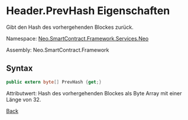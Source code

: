 # Header.PrevHash Eigenschaften

Gibt den Hash des vorhergehenden Blockes zurück.

Namespace: [Neo.SmartContract.Framework.Services.Neo](../../neo.md)

Assembly: Neo.SmartContract.Framework

## Syntax

```c#
public extern byte[] PrevHash {get;}
```

Attributwert: Hash des vorhergehenden Blockes als Byte Array mit einer Länge von 32.



[Back](../header.md)
